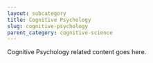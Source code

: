 ```yaml
---
layout: subcategory
title: Cognitive Psychology
slug: cognitive-psychology
parent_category: cognitive-science
---
```


Cognitive Psychology related content goes here.
